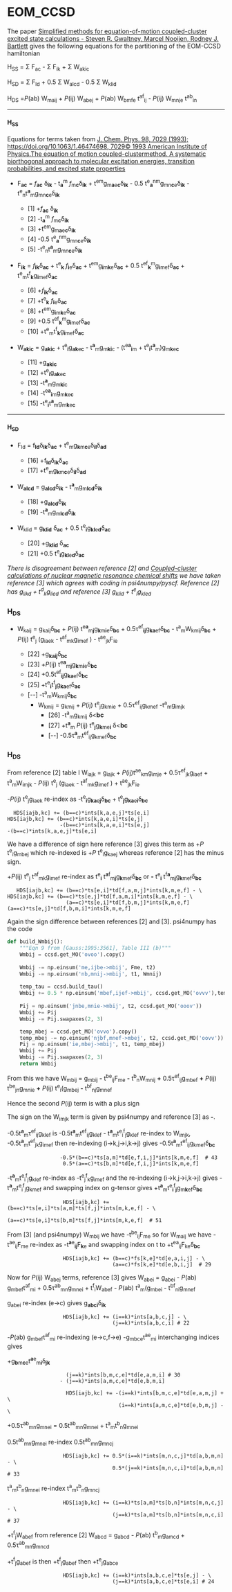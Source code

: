 # EOM_CCSD
The paper [Simplified methods for equation-of-motion coupled-cluster excited state calculations - Steven R. Gwaltney, Marcel Nooijen, Rodney J. Bartlett](https://notendur.hi.is/agust/rannsoknir/papers/cpl248-189-96.pdf) gives the following equations for the partitioning of the EOM-CCSD hamiltonian 

H<sub>SS</sub> = &Sigma; F<sub>ac</sub> - &Sigma; F<sub>ik</sub> + &Sigma; W<sub>akic</sub>

H<sub>SD</sub> = &Sigma; F<sub>ld</sub> + 0.5 &Sigma; W<sub>alcd</sub> - 0.5 &Sigma; W<sub>klid</sub>

H<sub>DS</sub> =*P*(ab) W<sub>maij</sub> + *P*(ij) W<sub>abej</sub> + *P*(ab) W<sub>bmfe</sub> t<sup>af</sup><sub>ij</sub> - *P*(ij) W<sub>mnje</sub> t<sup>ab</sup><sub>in</sub> 

- - - -
#### H<sub>SS</sub>
Equations for terms taken from  [J. Chem. Phys. 98, 7029 (1993); https://doi.org/10.1063/1.46474698, 7029© 1993 American Institute of Physics.The equation of motion coupled-clustermethod. A systematic biorthogonal approach to molecular excitation energies, transition probabilities, and excited state properties](https://www.theochem.ru.nl/files/local/jcp-98-7029-1993.pdf) 

+ F<sub>**ac**</sub> = *f*<sub>**ac**</sub> &delta;<sub>**ik**</sub> - t<sub>**a**</sub><sup>m</sup> *f*<sub>m**c**</sub>&delta;<sub>**ik**</sub> + t<sup>em</sup>g<sub>m**a**e**c**</sub>&delta;<sub>**ik**</sub> - 0.5 t<sup>e</sup><sub>**a**</sub><sup>nm</sup>g<sub>mn**c**e</sub>&delta;<sub>**ik**</sub> - t<sup>e</sup><sub>n</sub>t<sup>**a**</sup><sub>m</sub>g<sub>mn**c**e</sub>&delta;<sub>**ik**</sub>

    + [1]  +*f*<sub>**ac**</sub> &delta;<sub>**ik**</sub>
    + [2]  -t<sub>**a**</sub><sup>m</sup> *f*<sub>m**c**</sub>&delta;<sub>**ik**</sub>
    + [3]  +t<sup>em</sup>g<sub>m**a**e**c**</sub>&delta;<sub>**ik**</sub> 
    + [4]  -0.5 t<sup>e</sup><sub>**a**</sub><sup>nm</sup>g<sub>mn**c**e</sub>&delta;<sub>**ik**</sub> 
    + [5]  -t<sup>e</sup><sub>n</sub>t<sup>**a**</sup><sub>m</sub>g<sub>mn**c**e</sub>&delta;<sub>**ik**</sub>
   
+ F<sub>**ik**</sub> = *f*<sub>**ik**</sub>&delta;<sub>**ac**</sub> + t<sup>e</sup><sub>**k**</sub> *f*<sub>**i**e</sub>&delta;<sub>**ac**</sub> + t<sup>em</sup>g<sub>**i**m**k**e</sub>&delta;<sub>**ac**</sub> + 0.5 t<sup>ef</sup><sub>**k**</sub><sup>m</sup>g<sub>**i**mef</sub>&delta;<sub>**ac**</sub> + t<sup>e</sup><sub>m</sub>t<sup>f</sup><sub>**k**</sub>g<sub>**i**mef</sub>&delta;<sub>**ac**</sub> 

    + [6]  +*f*<sub>**ik**</sub>&delta;<sub>**ac**</sub>
    + [7]  +t<sup>e</sup><sub>**k**</sub> *f*<sub>**i**e</sub>&delta;<sub>**ac**</sub>
    + [8]  +t<sup>em</sup>g<sub>**i**m**k**e</sub>&delta;<sub>**ac**</sub> 
    + [9]  +0.5 t<sup>ef</sup><sub>**k**</sub><sup>m</sup>g<sub>**i**mef</sub>&delta;<sub>**ac**</sub>
    + [10] +t<sup>e</sup><sub>m</sub>t<sup>f</sup><sub>**k**</sub>g<sub>**i**mef</sub>&delta;<sub>**ac**</sub> 

+ W<sub>**akic**</sub> = g<sub>**akic**</sub> + t<sup>e</sup><sub>**i**</sub>g<sub>**ak**e**c**</sub> - t<sup>**a**</sup><sub>m</sub>g<sub>m**ki**c</sub> - (t<sup>e**a**</sup><sub>**i**m</sub> + t<sup>e</sup><sub>**i**</sub>t<sup>**a**</sup><sub>m</sub>)g<sub>m**k**e**c**</sub>

    + [11] +g<sub>**akic**</sub>
    + [12] +t<sup>e</sup><sub>**i**</sub>g<sub>**ak**e**c**</sub>
    + [13] -t<sup>**a**</sup><sub>m</sub>g<sub>m**ki**c</sub>
    + [14] -t<sup>e**a**</sup><sub>**i**m</sub>g<sub>m**k**e**c**</sub>
    + [15] -t<sup>e</sup><sub>**i**</sub>t<sup>**a**</sup><sub>m</sub>g<sub>m**k**e**c**</sub>
 
- - -
#### H<sub>SD</sub>
+ F<sub>ld</sub> = f<sub>**ld**</sub>&delta;<sub>**ik**</sub>&delta;<sub>**ac**</sub> + t<sup>e</sup><sub>m</sub>g<sub>**k**m**c**e</sub>&delta;<sub>**il**</sub>&delta;<sub>**ad**</sub>

    + [16] +f<sub>**ld**</sub>&delta;<sub>**ik**</sub>&delta;<sub>**ac**</sub>
    + [17] +t<sup>e</sup><sub>m</sub>g<sub>**k**m**c**e</sub>&delta;<sub>**il**</sub>&delta;<sub>**ad**</sub>
    
+  W<sub>**alcd**</sub> = g<sub>**alcd**</sub>&delta;<sub>**ik**</sub> - t<sup>**a**</sup><sub>m</sub>g<sub>m**lcd**</sub>&delta;<sub>**ik**</sub>

    + [18] +g<sub>**alcd**</sub>&delta;<sub>**ik**</sub> 
    + [19] -t<sup>**a**</sup><sub>m</sub>g<sub>m**lcd**</sub>&delta;<sub>**ik**</sub>

+ W<sub>klid</sub> = g<sub>**klid**</sub> </sub>&delta;<sub>**ac**</sub> + 0.5 t<sup>e</sup><sub>**i**</sub>g<sub>**kl**e**d**</sub></sub>&delta;<sub>**ac**</sub>

    + [20] +g<sub>**klid**</sub> </sub>&delta;<sub>**ac**</sub>
    + [21] +0.5 t<sup>e</sup><sub>**i**</sub>g<sub>**kl**e**d**</sub></sub>&delta;<sub>**ac**</sub>
    
*There is disagreement between reference [2] and [Coupled-cluster calculations of nuclear magnetic resonance chemical shifts](www2.chemia.uj.edu.pl/~migda/Literatura/pdf/JCP03561.pdf) we have taken reference [3] which agrees with coding in psi4numpy/pyscf. Reference [2] has g<sub>likd</sub> + t<sup>d</sup><sub>k</sub>g<sub>lied</sub> and reference [3] g<sub>klid</sub> + t<sup>e</sup><sub>i</sub>g<sub>kled</sub>*

### H<sub>DS</sub>
+ W<sub>kaij</sub> = g<sub>kaij</sub>&delta;<sub>**bc**</sub> + *P*(ij) t<sup>e**a**</sup><sub>m**j**</sub>g<sub>**k**m**i**e</sub>&delta;<sub>**bc**</sub> + 0.5&tau;<sup>ef</sup><sub>**ij**</sub>g<sub>**ka**ef</sub>&delta;<sub>**bc**</sub> - t<sup>a</sup><sub>m</sub>W<sub>kmij</sub>&delta;<sub>**bc**</sub> + *P*(ij) t<sup>e</sup><sub>j</sub> (g<sub>iaek</sub> - t<sup>af</sup><sub>mk</sub>g<sub>imef</sub> ) - t<sup>ae</sup><sub>jk</sub>F<sub>ie</sub>

    + [22] +g<sub>**kaij**</sub>&delta;<sub>**bc**</sub>
    + [23] +*P*(ij) t<sup>e**a**</sup><sub>m**j**</sub>g<sub>**k**m**i**e</sub>&delta;<sub>**bc**</sub>
    + [24] +0.5t<sup>ef</sup><sub>**ij**</sub>g<sub>**ka**ef</sub>&delta;<sub>**bc**</sub> 
    + [25] +t<sup>e</sup><sub>**i**</sub>t<sup>f</sup><sub>**j**</sub>g<sub>**ka**ef</sub>&delta;<sub>**ac**</sub>
    + [--] -t<sup>a</sup><sub>m</sub>W<sub>kmij</sub>&delta;<sub>**bc**</sub>
        + W<sub>kmij</sub> =  g<sub>kmij</sub> + *P*(ij) t<sup>e</sup><sub>j</sub>g<sub>kmie</sub> + 0.5&tau;<sup>ef</sup><sub>ij</sub>g<sub>kmef</sub> 
-t<sup>a</sup><sub>m</sub>g<sub>imjk</sub>
            + [26] -t<sup>a</sup><sub>m</sub>g<sub>kmij</sub> &delta;<**bc**</sub>
            + [27] +t<sup>**a**</sup><sub>m</sub> *P*(ij) t<sup>e</sup><sub>**j**</sub>g<sub>**k**me**i**</sub> &delta;<**bc**</sub>
            + [--] -0.5&tau;<sup>**a**</sup><sub>m</sub>t<sup>ef</sup><sub>ij</sub>g<sub>kmef</sub>&delta;<sub>**bc**</sub>
 






### H<sub>DS</sub>

From reference [2] table I 
W<sub>iajk</sub> = g<sub>iajk</sub> + *P*(ij)t<sup>ae</sup><sub>km</sub>g<sub>imje</sub> + 0.5&tau;<sup>ef</sup><sub>jk</sub>g<sub>iaef</sub> + t<sup>a</sup><sub>m</sub>W<sub>imjk</sub>  - *P*(ij) t<sup>e</sup><sub>j</sub> (g<sub>iaek</sub> - t<sup>af</sup><sub>mk</sub>g<sub>imef</sub> ) + t<sup>ae</sup><sub>jk</sub>F<sub>ie</sub>

            
-*P*(ij) t<sup>e</sup><sub>j</sub>g<sub>iaek</sub> re-index as -t<sup>e</sup><sub>**i**</sub>g<sub>**ka**e**j**</sub>&delta;<sub>**bc**</sub> + t<sup>e</sup><sub>**j**</sub>g<sub>**ka**e**i**</sub>&delta;<sub>**bc**</sub>

      HDS[iajb,kc] += (b==c)*ints[k,a,e,j]*ts[e,i]                   HDS[iajb,kc] += (b==c)*ints[k,a,e,i]*ts[e,j]
                     -(b==c)*ints[k,a,e,i]*ts[e,j]                                  -(b==c)*ints[k,a,e,j]*ts[e,i]
 
We have a difference of sign here reference \[3] gives this term as +*P* t<sup>e</sup><sub>i</sub>g<sub>mbej</sub> which re-indexed is +*P* t<sup>e</sup><sub>i</sub>g<sub>kaej</sub> whereas reference [2] has the minus sign.


+*P*(ij) t<sup>e</sup><sub>j</sub> t<sup>af</sup><sub>mk</sub>g<sub>imef</sub> re-index as t<sup>e</sup><sub>**i**</sub> t<sup>**a**f</sup><sub>m**j**</sub>g<sub>**k**mef</sub>&delta;<sub>**bc**</sub> or **-** t<sup>e</sup><sub>**i**</sub> t<sup>f**a**</sup><sub>m**j**</sub>g<sub>**k**mef</sub>&delta;<sub>**bc**</sub>

       HDS[iajb,kc] += (b==c)*ts[e,i]*td[f,a,m,j]*ints[k,m,e,f] - \  HDS[iajb,kc] += (b==c)*ts[e,j]*td[f,a,m,i]*ints[k,m,e,f] - \ 
                       (a==c)*ts[e,i]*td[f,b,m,j]*ints[k,m,e,f]                      (a==c)*ts[e,j]*td[f,b,m,i]*ints[k,m,e,f]
      
Again the sign difference between references \[2] and \[3].
psi4numpy has the code
```python
def build_Wmbij():
    """Eqn 9 from [Gauss:1995:3561], Table III (b)"""
    Wmbij = ccsd.get_MO('ovoo').copy()
    
    Wmbij -= np.einsum('me,ijbe->mbij', Fme, t2)
    Wmbij -= np.einsum('nb,mnij->mbij', t1, Wmnij)
   
    temp_tau = ccsd.build_tau() 
    Wmbij += 0.5 * np.einsum('mbef,ijef->mbij', ccsd.get_MO('ovvv'),temp_tau)
   
    Pij = np.einsum('jnbe,mnie->mbij', t2, ccsd.get_MO('ooov'))
    Wmbij += Pij
    Wmbij -= Pij.swapaxes(2, 3)

    temp_mbej = ccsd.get_MO('ovvo').copy()
    temp_mbej -= np.einsum('njbf,mnef->mbej', t2, ccsd.get_MO('oovv'))
    Pij = np.einsum('ie,mbej->mbij', t1, temp_mbej)
    Wmbij += Pij
    Wmbij -= Pij.swapaxes(2, 3)
    return Wmbij
```
From this we have W<sub>mbij</sub> = g<sub>mbij</sub> **-** t<sup>be</sup><sub>ij</sub>F<sub>me</sub> **-** t<sup>b</sup><sub>n</sub>W<sub>mnij</sub> **+** 0.5&tau;<sup>ef</sup><sub>ij</sub>g<sub>mbef</sub> **+** *P*(ij) t<sup>be</sup><sub>jn</sub>g<sub>mnie</sub> **+** *P*(ij) t<sup>e</sup><sub>i</sub>(g<sub>mbej</sub> **-** t<sup>bf</sup><sub>nj</sub>g<sub>mnef</sub>

Hence the second *P*(ij) term is with a plus sign

The sign on the W<sub>imjk</sub> term is given by psi4numpy and reference [3] as **-**.

                                     

-0.5t<sup>**a**</sup><sub>m</sub>&tau;<sup>ef</sup><sub>ij</sub>g<sub>klef</sub> is -0.5t<sup>**a**</sup><sub>m</sub>t<sup>ef</sup><sub>ij</sub>g<sub>klef</sub> - t<sup>**a**</sup><sub>m</sub>t<sup>e</sup><sub>i</sub><sup>f</sup><sub>j</sub>g<sub>klef</sub>
re-index to W<sub>imjk</sub>, -0.5t<sup>**a**</sup><sub>m</sub>t<sup>ef</sup><sub>jk</sub>g<sub>imef</sub> then re-indexing (i->k,j->i,k->j) gives -0.5t<sup>**a**</sup><sub>m</sub>t<sup>ef</sup><sub>ij</sub>g<sub>kmef</sub>&delta;<sub>**bc**</sub>

                     -0.5*(b==c)*ts[a,m]*td[e,f,i,j]*ints[k,m,e,f]  # 43
                      0.5*(a==c)*ts[b,m]*td[e,f,i,j]*ints[k,m,e,f] 
                      
-t<sup>**a**</sup><sub>m</sub>t<sup>e</sup><sub>i</sub><sup>f</sup><sub>j</sub>g<sub>klef</sub> re-index as -t<sup>e</sup><sub>j</sub><sup>f</sup><sub>k</sub>g<sub>imef</sub> and the re-indexing (i->k,j->i,k->j) gives -t<sup>**a**</sup><sub>m</sub>t<sup>e</sup><sub>i</sub><sup>f</sup><sub>j</sub>g<sub>kmef</sub> and swapping index on g-tensor gives
+t<sup>**a**</sup><sub>m</sub>t<sup>e</sup><sub>**i**</sub><sup>f</sup><sub>**j**</sub>g<sub>m**k**ef</sub>&delta;<sub>**bc**</sub>

                      HDS[iajb,kc] += (b==c)*ts[e,i]*ts[a,m]*ts[f,j]*ints[m,k,e,f] - \
                                      (a==c)*ts[e,i]*ts[b,m]*ts[f,j]*ints[m,k,e,f]  # 51
 
 From [3] (and psi4numpy) W<sub>mbij</sub> we have -t<sup>be</sup><sub>ij</sub>F<sub>me</sub> so for W<sub>maij</sub> we have -t<sup>ae</sup><sub>ij</sub>F<sub>me</sub>
re-index as -t<sup>**a**e</sup><sub>**ij**</sub>F<sub>**k**e</sub> and swapping index on t to +t<sup>ea</sup><sub>ij</sub>F<sub>ke</sub>&delta;<sub>**bc**</sub>
                  
                      HDS[iajb,kc] += (b==c)*fs[k,e]*td[e,a,i,j] - \
                                      (a==c)*fs[k,e]*td[e,b,i,j]  # 29
                                      
 Now for *P*(ij) W<sub>abej</sub>  terms, reference [3] gives W<sub>abei</sub> = g<sub>abei</sub> - *P*(ab) g<sub>mbef</sub>t<sup>af</sup><sub>mi</sub> + 0.5&tau;<sup>ab</sup><sub>mn</sub>g<sub>mnei</sub> + t<sup>f</sup><sub>i</sub>W<sub>abef</sub> - *P*(ab) t<sup>a</sup><sub>m</sub>(g<sub>mbei</sub> - t<sup>bf</sup><sub>ni</sub>g<sub>mnef</sub>
 
g<sub>abei</sub> re-index (e->c)   gives g<sub>**abci**</sub>&delta;<sub>**ik**</sub>       

                      HDS[iajb,kc] += (i==k)*ints[a,b,c,j] - \
                                      (j==k)*ints[a,b,c,i] # 22
                                      
-*P*(ab) g<sub>mbef</sub>t<sup>af</sup><sub>mi</sub> re-indexing (e->c,f->e) -g<sub>mbce</sub>t<sup>ae</sup><sub>mi</sub> interchanging indices gives

+g<sub>**b**m**c**e</sub>t<sup>**a**e</sup><sub>m**i**</sub>&delta;<sub>**jk**</sub>

                       (j==k)*ints[b,m,c,e]*td[e,a,m,i] # 30
                     - (j==k)*ints[a,m,c,e]*td[e,b,m,i] 

                       HDS[iajb,kc] += -(i==k)*ints[b,m,c,e]*td[e,a,m,j] + \
                                        (i==k)*ints[a,m,c,e]*td[e,b,m,j] - \
                                    
+0.5&tau;<sup>ab</sup><sub>mn</sub>g<sub>mnei</sub> = 0.5t<sup>ab</sup><sub>mn</sub>g<sub>mnei</sub> + t<sup>a</sup><sub>m</sub>t<sup>b</sup><sub>n</sub>g<sub>mnei</sub>

0.5t<sup>ab</sup><sub>mn</sub>g<sub>mnei</sub> re-index 0.5t<sup>ab</sup><sub>mn</sub>g<sub>mncj</sub>
   
                      HDS[iajb,kc] += 0.5*(i==k)*ints[m,n,c,j]*td[a,b,m,n] - \
                                      0.5*(j==k)*ints[m,n,c,i]*td[a,b,m,n]  # 33 

t<sup>a</sup><sub>m</sub>t<sup>b</sup><sub>n</sub>g<sub>mnei</sub> re-index t<sup>a</sup><sub>m</sub>t<sup>b</sup><sub>n</sub>g<sub>mncj</sub>
  
                      HDS[iajb,kc] += (i==k)*ts[a,m]*ts[b,n]*ints[m,n,c,j] - \
                                      (j==k)*ts[a,m]*ts[b,n]*ints[m,n,c,i]  # 37

+t<sup>f</sup><sub>j</sub>W<sub>abef</sub>    from reference \[2] W<sub>abcd</sub> = g<sub>abcd</sub> - *P*(ab) t<sup>b</sup><sub>m</sub>g<sub>amcd</sub> + 0.5&tau;<sup>ab</sup><sub>mn</sub>g<sub>mncd</sub>

+t<sup>f</sup><sub>j</sub>g<sub>abef</sub> is then +t<sup>f</sup><sub>j</sub>g<sub>abef</sub> then +t<sup>e</sup><sub>j</sub>g<sub>abce</sub>

                      HDS[iajb,kc] += (i==k)*ints[a,b,c,e]*ts[e,j] - \
                                      (j==k)*ints[a,b,c,e]*ts[e,i] # 24

                                      

